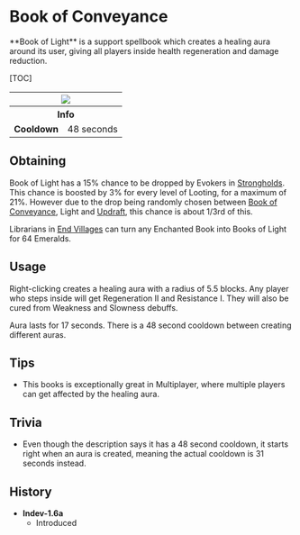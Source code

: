# Book of Conveyance
<div class="result kohara-infobox-grid" markdown>
<div markdown class="kohara-infobox-text">
**Book of Light** is a support spellbook which creates a healing aura around its user, giving all players inside health regeneration and damage reduction.

[TOC]

</div>
<div class="kohara-infobox-table">
  <table id="kohara-infobox--item">
	<tr>
		<th colspan="2" class="kohara-infobox--top-image"><img src="../../../assets/items/book_of_light.png"></th>
	</tr>
    <tr>
		<th colspan="2">Info</th>
	</tr>
	<tr>
		<td><b>Cooldown</b></td>
		<td>48 seconds</td>
	</tr>
</table>
</div>
</div>

## Obtaining
Book of Light has a 15% chance to be dropped by Evokers in [Strongholds](../../structures/stronghold.md). This chance is boosted by 3% for every level of Looting, for a maximum of 21%. However due to the drop being randomly chosen between [Book of Conveyance](conveyance.md), Light and [Updraft](updraft.md), this chance is about 1/3rd of this.

Librarians in [End Villages](../structures/end_village.md) can turn any Enchanted Book into Books of Light for 64 <i class="icon-minecraft icon-minecraft-emerald"></i>Emeralds.

## Usage
Right-clicking creates a healing aura with a radius of 5.5 blocks. Any player who steps inside will get Regeneration II and Resistance I. They will also be cured from Weakness and Slowness debuffs.

Aura lasts for 17 seconds. There is a 48 second cooldown between creating different auras.

## Tips 
- This books is exceptionally great in Multiplayer, where multiple players can get affected by the healing aura.

## Trivia
- Even though the description says it has a 48 second cooldown, it starts right when an aura is created, meaning the actual cooldown is 31 seconds instead.

## History
- **Indev-1.6a**
    - Introduced
